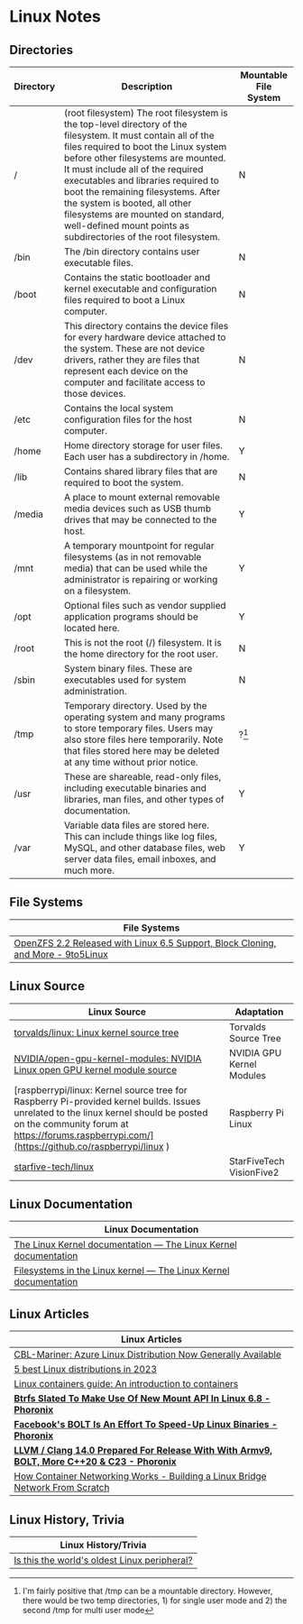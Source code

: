 # Linux Notes

## Directories

| Directory	| Description | Mountable File System |
|----|----|----|
| / | (root filesystem)	The root filesystem is the top-level directory of the filesystem. It must contain all of the files required to boot the Linux system before other filesystems are mounted. It must include all of the required executables and libraries required to boot the remaining filesystems. After the system is booted, all other filesystems are mounted on standard, well-defined mount points as subdirectories of the root filesystem. | N |
| /bin	| The /bin directory contains user executable files. | N |
| /boot	| Contains the static bootloader and kernel executable and configuration files required to boot a Linux computer. | N |
| /dev	| This directory contains the device files for every hardware device attached to the system. These are not device drivers, rather they are files that represent each device on the computer and facilitate access to those devices. | N |
| /etc |	Contains the local system configuration files for the host computer. | N |
| /home	| Home directory storage for user files. Each user has a subdirectory in /home. | Y |
| /lib |	Contains shared library files that are required to boot the system. | N |
| /media	| A place to mount external removable media devices such as USB thumb drives that may be connected to the host. | Y |
| /mnt	| A temporary mountpoint for regular filesystems (as in not removable media) that can be used while the administrator is repairing or working on a filesystem. | Y |
| /opt |	Optional files such as vendor supplied application programs should be located here. | Y |
| /root	| This is not the root (/) filesystem. It is the home directory for the root user. | N |
| /sbin	| System binary files. These are executables used for system administration. | N |
| /tmp	| Temporary directory. Used by the operating system and many programs to store temporary files. Users may also store files here temporarily. Note that files stored here may be deleted at any time without prior notice. | ?[^11] |
| /usr |	These are shareable, read-only files, including executable binaries and libraries, man files, and other types of documentation. | Y |
| /var	| Variable data files are stored here. This can include things like log files, MySQL, and other database files, web server data files, email inboxes, and much more. | Y |

[^11]: I'm fairly positive that /tmp can be a mountable directory. However, there would be two temp directories,  1) for single user mode and 2) the second /tmp for multi user mode 

## File Systems

| File Systems |
|---|
| [OpenZFS 2.2 Released with Linux 6.5 Support, Block Cloning, and More - 9to5Linux](https://9to5linux.com/openzfs-2-2-released-with-linux-6-5-support-block-cloning-and-more ) |

## Linux Source 

| Linux Source | Adaptation |
|---|---|
| [torvalds/linux: Linux kernel source tree](https://github.com/torvalds/linux ) | Torvalds Source Tree |
| [NVIDIA/open-gpu-kernel-modules: NVIDIA Linux open GPU kernel module source](https://github.com/NVIDIA/open-gpu-kernel-modules ) | NVIDIA GPU Kernel Modules |
| [raspberrypi/linux: Kernel source tree for Raspberry Pi-provided kernel builds. Issues unrelated to the linux kernel should be posted on the community forum at https://forums.raspberrypi.com/](https://github.co/raspberrypi/linux ) | Raspberry Pi Linux |
| [starfive-tech/linux](https://github.com/starfive-tech/linux ) | StarFiveTech VisionFive2 |

## Linux Documentation 

| Linux Documentation |
|---|
| [The Linux Kernel documentation — The Linux Kernel documentation](https://www.kernel.org/doc/html/latest/ ) |
|[Filesystems in the Linux kernel — The Linux Kernel documentation](https://www.kernel.org/doc/html/latest/filesystems/index.html ) |

## Linux Articles

| Linux Articles |
|---|
| [CBL-Mariner: Azure Linux Distribution Now Generally Available](https://www.infoq.com/news/2023/06/azure-linux-cbl-mariner/ ) |
| [5 best Linux distributions in 2023](https://www.xda-developers.com/best-linux-distros/ ) |
| [Linux containers guide: An introduction to containers](https://www.xda-developers.com/linux-containers-guide/ ) |
| **[Btrfs Slated To Make Use Of New Mount API In Linux 6.8 - Phoronix](https://www.phoronix.com/news/Btrfs-New-Mount-API-Linux-6.8 )** |
| **[Facebook's BOLT Is An Effort To Speed-Up Linux Binaries - Phoronix](https://www.phoronix.com/news/Facebook-BOLT-Optimize-Binaries )** |
| **[LLVM / Clang 14.0 Prepared For Release With With Armv9, BOLT, More C++20 & C23 - Phoronix](https://www.phoronix.com/news/LLVM-14.0-Released )** |
| [How Container Networking Works - Building a Linux Bridge Network From Scratch](https://labs.iximiuz.com/tutorials/container-networking-from-scratch ) |

## Linux History, Trivia 

| Linux History/Trivia |
|---|
|[Is this the world's oldest Linux peripheral?](https://youtube.com/watch?v=35N5vKKGDy8&feature=share )|
